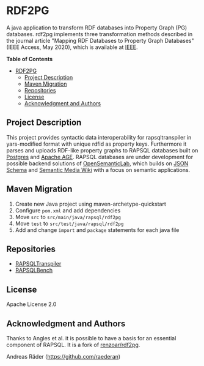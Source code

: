 # RDF2PG

A java application to transform RDF databases into Property Graph (PG) databases.
rdf2pg implements three transformation methods described in the journal article
"Mapping RDF Databases to Property Graph Databases"
(IEEE Access, May 2020), which is available at [IEEE](https://ieeexplore.ieee.org/document/9088985).

<!-- markdownlint-disable-next-line MD036 -->
**Table of Contents**

- [RDF2PG](#rdf2pg)
  - [Project Description](#project-description)
  - [Maven Migration](#maven-migration)
  - [Repositories](#repositories)
  - [License](#license)
  - [Acknowledgment and Authors](#acknowledgment-and-authors)

## Project Description

This project provides syntactic data interoperability for rapsqltranspiler in yars-modified format with unique rdfid as property keys. Furthermore it parses and uploads RDF-like property graphs to RAPSQL databases built on [Postgres](https://www.postgresql.org/) and [Apache AGE](https://age.apache.org/). RAPSQL databases are under development for possible backend solutions of [OpenSemanticLab](https://github.com/OpenSemanticLab), which builds on [JSON Schema](https://json-schema.org/) and [Semantic Media Wiki](https://www.semantic-mediawiki.org/wiki/Semantic_MediaWiki) with a focus on semantic applications.

## Maven Migration

1. Create new Java project using maven-archetype-quickstart
2. Configure `pom.xml` and add dependencies
3. Move `src` to `src/main/java/rapsql/rdf2pg`
4. Move `test` to `src/test/java/rapsql/rdf2pg`
5. Add and change `import` and `package` statements for each java file

## Repositories

- [RAPSQLTranspiler](https://github.com/OpenSemanticWorld/rapsqltranspiler)
- [RAPSQLBench](https://github.com/OpenSemanticWorld/rapsqlbench)

## License

Apache License 2.0

## Acknowledgment and Authors

Thanks to Angles et al. it is possible to have a basis for an essential component of RAPSQL. It is a fork of [renzoar/rdf2pg](https://github.com/renzoar/rdf2pg/tree/master/src).

Andreas Räder (<https://github.com/raederan>)
